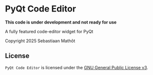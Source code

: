 # PyQt Code Editor

__This code is under development and not ready for use__

A fully featured code-editor widget for PyQt

Copyright 2025 Sebastiaan Mathôt


## License

`PyQt Code Editor` is licensed under the [GNU General Public License
v3](http://www.gnu.org/licenses/gpl-3.0.en.html).
